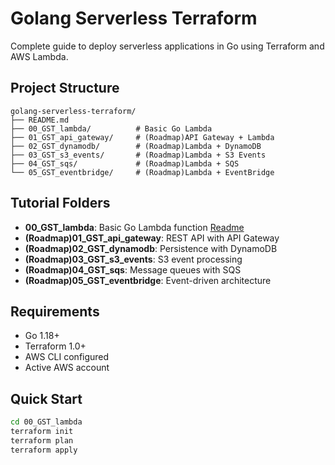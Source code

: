 # Golang Serverless Terraform

Complete guide to deploy serverless applications in Go using Terraform and AWS Lambda.

## Project Structure

```
golang-serverless-terraform/
├── README.md
├── 00_GST_lambda/          # Basic Go Lambda
├── 01_GST_api_gateway/     # (Roadmap)API Gateway + Lambda
├── 02_GST_dynamodb/        # (Roadmap)Lambda + DynamoDB
├── 03_GST_s3_events/       # (Roadmap)Lambda + S3 Events
├── 04_GST_sqs/             # (Roadmap)Lambda + SQS
└── 05_GST_eventbridge/     # (Roadmap)Lambda + EventBridge
```

## Tutorial Folders

- **00_GST_lambda**: Basic Go Lambda function [Readme](/00_GST_lambda/README.md)
- **(Roadmap)01_GST_api_gateway**: REST API with API Gateway
- **(Roadmap)02_GST_dynamodb**: Persistence with DynamoDB
- **(Roadmap)03_GST_s3_events**: S3 event processing
- **(Roadmap)04_GST_sqs**: Message queues with SQS
- **(Roadmap)05_GST_eventbridge**: Event-driven architecture

## Requirements

- Go 1.18+
- Terraform 1.0+
- AWS CLI configured
- Active AWS account

## Quick Start

```bash
cd 00_GST_lambda
terraform init
terraform plan
terraform apply
```